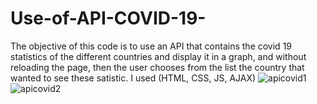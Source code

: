 # Use-of-API-COVID-19-
The objective of this code is to use an API that contains the covid 19 statistics of the different countries and display it in a graph, and without reloading the page, then the user chooses from the list the country that wanted to see these satistic. I used (HTML, CSS, JS, AJAX)
![apicovid1](https://user-images.githubusercontent.com/45874875/107847482-5f173d00-6dec-11eb-811e-90f6eb9e1e14.PNG)
![apicovid2](https://user-images.githubusercontent.com/45874875/107847487-63435a80-6dec-11eb-830d-96c4b38d2588.PNG)
